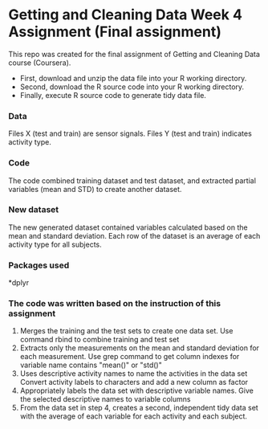 # Getting and Cleaning Data Week 4 Assignment (Final assignment)

This repo was created for the final assignment of Getting and Cleaning Data course (Coursera).
* First, download and unzip the data file into your R working directory.
* Second, download the R source code into your R working directory.
* Finally, execute R source code to generate tidy data file.

### Data 
Files X (test and train) are sensor signals. 
Files Y (test and train) indicates activity type.

### Code
The code combined training dataset and test dataset,  and extracted partial variables (mean and STD) to create another dataset.

### New dataset
The new generated dataset contained variables calculated based on the mean and standard deviation. Each row of the dataset is an average of each activity type for all subjects.

### Packages used
*dplyr


### The code was written based on the instruction of this assignment


1. Merges the training and the test sets to create one data set.
Use command rbind to combine training and test set
2. Extracts only the measurements on the mean and standard deviation for each measurement.
Use grep command to get column indexes for variable name contains "mean()" or "std()"
3. Uses descriptive activity names to name the activities in the data set
Convert activity labels to characters and add a new column as factor
4. Appropriately labels the data set with descriptive variable names.
Give the selected descriptive names to variable columns
5. From the data set in step 4, creates a second, independent tidy data set with the average of each variable for each activity and each subject.

